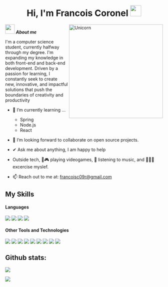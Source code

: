 
<h1 align="center"><b>Hi, I'm Francois Coronel </b><img src="https://media.giphy.com/media/hvRJCLFzcasrR4ia7z/giphy.gif" width="35"></h1>

<img align="right" width=300px alt="Unicorn" src="https://media0.giphy.com/media/v1.Y2lkPTc5MGI3NjExN25oMjVhaTZvZGMzcjNkaG1zcHFzczJmdDN6a2hqNTBnZmNzMXo1cSZlcD12MV9pbnRlcm5hbF9naWZfYnlfaWQmY3Q9cw/6KirhLJyR7oMcwgJQk/giphy.webp" />

<img src="https://media.giphy.com/media/ObNTw8Uzwy6KQ/giphy.gif" width="30px">&nbsp;***About me***

I'm a computer science student, currently halfway through my degree. I'm expanding my knowledge in both front-end and back-end development.
Driven by a passion for learning, I constantly seek to create new, innovative, and impactful solutions that push the boundaries of creativity and productivity

- 🌱 I’m currently learning ...
  - Spring
  - Node.js
  - React

- 🤝 I’m looking forward to collaborate on open source projects.

- ✔ Ask me about anything, I am happy to help

- Outside tech, 💜🎮 playing videogames, 🎵 listening to music, and 🏋🏻‍♂️ excercise myslef.

- 📫 Reach out to me at: <a href="francoisc09r@gmail.com">francoisc09r@gmail.com</a>

## My Skills

<h4> Languages </h4>
<span> 
  <img src="https://img.shields.io/badge/Java-ED8B00?style=for-the-badge&logo=openjdk&logoColor=white">
  <img src="https://img.shields.io/badge/JavaScript-F7DF1E?style=for-the-badge&logo=javascript&logoColor=black">
  <img src="https://img.shields.io/badge/HTML5-E34F26?style=for-the-badge&logo=html5&logoColor=white">
  <img src="https://img.shields.io/badge/CSS3-1572B6?style=for-the-badge&logo=css3&logoColor=white">
</span>


<h4> Other Tools and Technologies </h4>
<span>
  <img src="https://img.shields.io/badge/Git-F05032?style=for-the-badge&logo=git&logoColor=white">
  <img src="https://img.shields.io/badge/Spring-6DB33F?style=for-the-badge&logo=spring&logoColor=white">
  <img src="https://img.shields.io/badge/node.js-339933?style=for-the-badge&logo=Node.js&logoColor=white">
  <img src="https://shields.io/badge/react-black?logo=react&style=for-the-badge">
  <img src="https://img.shields.io/badge/MySQL-00000F?style=for-the-badge&logo=mysql&logoColor=white">
  <img src="https://img.shields.io/badge/postgresql-4169e1?style=for-the-badge&logo=postgresql&logoColor=white">
  <img src="https://img.shields.io/badge/Redis-DC382D?style=for-the-badge&logo=redis&logoColor=white">
  <img src="https://img.shields.io/badge/-MongoDB-13aa52?style=for-the-badge&logo=mongodb&logoColor=white">
  <img src="https://img.shields.io/badge/cassandra-%231287B1.svg?style=for-the-badge&logo=apache-cassandra&logoColor=white">
</span>

<h2>Github stats:</h2> 

[![](https://github-readme-stats.vercel.app/api?username=francoismaki&show_icons=true&theme=tokyonight&hide_border=true&locale=en)](https://github.com/francoismaki)

[![](https://github-readme-streak-stats.herokuapp.com/?user=francoismaki&theme=material-palenight)](https://github.com/francoismaki)
